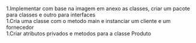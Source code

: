 1.Implementar com base na imagem em anexo as classes, criar um pacote para classes e outro para interfaces  
1.Cria uma classe com o metodo main e instanciar um cliente e um fornecedor  
1.Criar atributos privados e metodos para a classe Produto